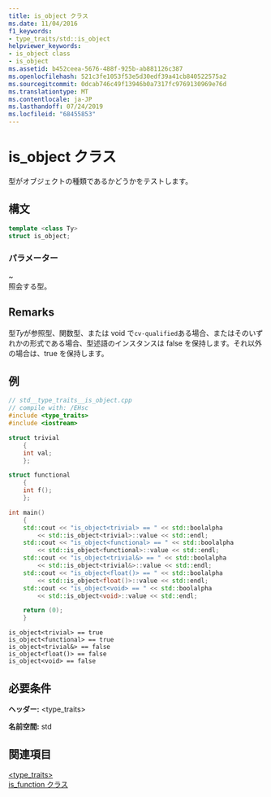```yaml
---
title: is_object クラス
ms.date: 11/04/2016
f1_keywords:
- type_traits/std::is_object
helpviewer_keywords:
- is_object class
- is_object
ms.assetid: b452ceea-5676-488f-925b-ab881126c387
ms.openlocfilehash: 521c3fe1053f53e5d30edf39a41cb840522575a2
ms.sourcegitcommit: 0dcab746c49f13946b0a7317fc9769130969e76d
ms.translationtype: MT
ms.contentlocale: ja-JP
ms.lasthandoff: 07/24/2019
ms.locfileid: "68455853"
---
```

# <a name="isobject-class"></a>is_object クラス

型がオブジェクトの種類であるかどうかをテストします。

## <a name="syntax"></a>構文

```cpp
template <class Ty>
struct is_object;
```

### <a name="parameters"></a>パラメーター

*~* \
照会する型。

## <a name="remarks"></a>Remarks

型*Ty*が参照型、関数型、または void で`cv-qualified`ある場合、またはそのいずれかの形式である場合、型述語のインスタンスは false を保持します。それ以外の場合は、true を保持します。

## <a name="example"></a>例

```cpp
// std__type_traits__is_object.cpp
// compile with: /EHsc
#include <type_traits>
#include <iostream>

struct trivial
    {
    int val;
    };

struct functional
    {
    int f();
    };

int main()
    {
    std::cout << "is_object<trivial> == " << std::boolalpha
        << std::is_object<trivial>::value << std::endl;
    std::cout << "is_object<functional> == " << std::boolalpha
        << std::is_object<functional>::value << std::endl;
    std::cout << "is_object<trivial&> == " << std::boolalpha
        << std::is_object<trivial&>::value << std::endl;
    std::cout << "is_object<float()> == " << std::boolalpha
        << std::is_object<float()>::value << std::endl;
    std::cout << "is_object<void> == " << std::boolalpha
        << std::is_object<void>::value << std::endl;

    return (0);
    }
```

```Output
is_object<trivial> == true
is_object<functional> == true
is_object<trivial&> == false
is_object<float()> == false
is_object<void> == false
```

## <a name="requirements"></a>必要条件

**ヘッダー:** \<type_traits>

**名前空間:** std

## <a name="see-also"></a>関連項目

[<type_traits>](../standard-library/type-traits.md)\
[is_function クラス](../standard-library/is-function-class.md)
